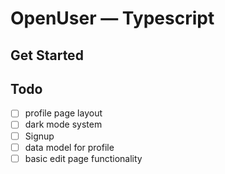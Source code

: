 # OpenUser — Typescript

## Get Started

## Todo

- [ ] profile page layout
- [ ] dark mode system
- [ ] Signup
- [ ] data model for profile
- [ ] basic edit page functionality

